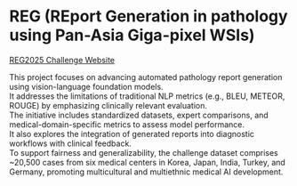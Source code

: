 # REG (REport Generation in pathology using Pan-Asia Giga-pixel WSIs)

[REG2025 Challenge Website](https://reg2025.grand-challenge.org/)

This project focuses on advancing automated pathology report generation using vision-language foundation models.  
It addresses the limitations of traditional NLP metrics (e.g., BLEU, METEOR, ROUGE) by emphasizing clinically relevant evaluation.  
The initiative includes standardized datasets, expert comparisons, and medical-domain-specific metrics to assess model performance.  
It also explores the integration of generated reports into diagnostic workflows with clinical feedback.  
To support fairness and generalizability, the challenge dataset comprises ~20,500 cases from six medical centers in Korea, Japan, India, Turkey, and Germany, promoting multicultural and multiethnic medical AI development.
